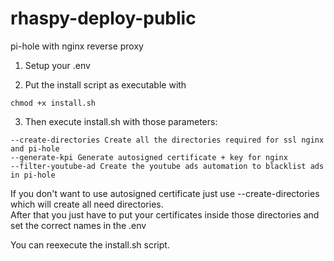 # rhaspy-deploy-public
pi-hole with nginx reverse proxy

1) Setup your .env

2) Put the install script as executable with

`chmod +x install.sh`

3) Then execute install.sh with those parameters:

`--create-directories Create all the directories required for ssl nginx and pi-hole`\
`--generate-kpi Generate autosigned certificate + key for nginx`\
`--filter-youtube-ad Create the youtube ads automation to blacklist ads in pi-hole`

If you don't want to use autosigned certificate just use --create-directories which will create all need directories.\
After that you just have to put your certificates inside those directories and set the correct names in the .env

You can reexecute the install.sh script.